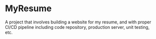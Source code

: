 # MyResume
A project that involves building a website for my resume, and with proper CI/CD pipeline including code repository, production server, unit testing, etc.
